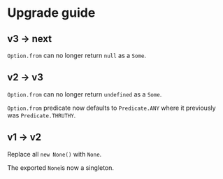 # Upgrade guide

## v3 -> next

`Option.from` can no longer return `null` as a `Some`.

## v2 -> v3

`Option.from` can no longer return `undefined` as a `Some`.

`Option.from` predicate now defaults to `Predicate.ANY` where it previously was `Predicate.THRUTHY`.

## v1 -> v2

Replace all `new None()` with `None`.

The exported `None`is now a singleton.
